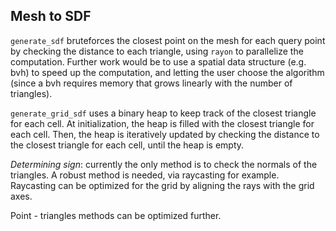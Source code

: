 ## Mesh to SDF

`generate_sdf` bruteforces the closest point on the mesh for each query point by checking the distance to each triangle, using `rayon` to parallelize the computation. Further work would be to use a spatial data structure (e.g. bvh) to speed up the computation, and letting the user choose the algorithm (since a bvh requires memory that grows linearly with the number of triangles).

`generate_grid_sdf` uses a binary heap to keep track of the closest triangle for each cell. At initialization, the heap is filled with the closest triangle for each cell. Then, the heap is iteratively updated by checking the distance to the closest triangle for each cell, until the heap is empty.

*Determining sign*: currently the only method is to check the normals of the triangles. A robust method is needed, via raycasting for example. Raycasting can be optimized for the grid by aligning the rays with the grid axes.

Point - triangles methods can be optimized further.